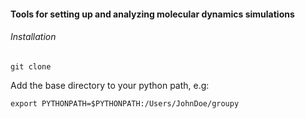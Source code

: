 #### Tools for setting up and analyzing molecular dynamics simulations

###### Installation

    git clone

Add the base directory to your python path, e.g:

    export PYTHONPATH=$PYTHONPATH:/Users/JohnDoe/groupy

